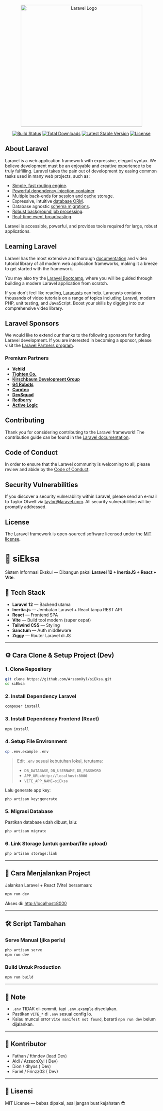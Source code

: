 <p align="center"><a href="https://laravel.com" target="_blank"><img src="https://raw.githubusercontent.com/laravel/art/master/logo-lockup/5%20SVG/2%20CMYK/1%20Full%20Color/laravel-logolockup-cmyk-red.svg" width="400" alt="Laravel Logo"></a></p>

<p align="center">
<a href="https://github.com/laravel/framework/actions"><img src="https://github.com/laravel/framework/workflows/tests/badge.svg" alt="Build Status"></a>
<a href="https://packagist.org/packages/laravel/framework"><img src="https://img.shields.io/packagist/dt/laravel/framework" alt="Total Downloads"></a>
<a href="https://packagist.org/packages/laravel/framework"><img src="https://img.shields.io/packagist/v/laravel/framework" alt="Latest Stable Version"></a>
<a href="https://packagist.org/packages/laravel/framework"><img src="https://img.shields.io/packagist/l/laravel/framework" alt="License"></a>
</p>

## About Laravel

Laravel is a web application framework with expressive, elegant syntax. We believe development must be an enjoyable and creative experience to be truly fulfilling. Laravel takes the pain out of development by easing common tasks used in many web projects, such as:

- [Simple, fast routing engine](https://laravel.com/docs/routing).
- [Powerful dependency injection container](https://laravel.com/docs/container).
- Multiple back-ends for [session](https://laravel.com/docs/session) and [cache](https://laravel.com/docs/cache) storage.
- Expressive, intuitive [database ORM](https://laravel.com/docs/eloquent).
- Database agnostic [schema migrations](https://laravel.com/docs/migrations).
- [Robust background job processing](https://laravel.com/docs/queues).
- [Real-time event broadcasting](https://laravel.com/docs/broadcasting).

Laravel is accessible, powerful, and provides tools required for large, robust applications.

## Learning Laravel

Laravel has the most extensive and thorough [documentation](https://laravel.com/docs) and video tutorial library of all modern web application frameworks, making it a breeze to get started with the framework.

You may also try the [Laravel Bootcamp](https://bootcamp.laravel.com), where you will be guided through building a modern Laravel application from scratch.

If you don't feel like reading, [Laracasts](https://laracasts.com) can help. Laracasts contains thousands of video tutorials on a range of topics including Laravel, modern PHP, unit testing, and JavaScript. Boost your skills by digging into our comprehensive video library.

## Laravel Sponsors

We would like to extend our thanks to the following sponsors for funding Laravel development. If you are interested in becoming a sponsor, please visit the [Laravel Partners program](https://partners.laravel.com).

### Premium Partners

- **[Vehikl](https://vehikl.com/)**
- **[Tighten Co.](https://tighten.co)**
- **[Kirschbaum Development Group](https://kirschbaumdevelopment.com)**
- **[64 Robots](https://64robots.com)**
- **[Curotec](https://www.curotec.com/services/technologies/laravel/)**
- **[DevSquad](https://devsquad.com/hire-laravel-developers)**
- **[Redberry](https://redberry.international/laravel-development/)**
- **[Active Logic](https://activelogic.com)**

## Contributing

Thank you for considering contributing to the Laravel framework! The contribution guide can be found in the [Laravel documentation](https://laravel.com/docs/contributions).

## Code of Conduct

In order to ensure that the Laravel community is welcoming to all, please review and abide by the [Code of Conduct](https://laravel.com/docs/contributions#code-of-conduct).

## Security Vulnerabilities

If you discover a security vulnerability within Laravel, please send an e-mail to Taylor Otwell via [taylor@laravel.com](mailto:taylor@laravel.com). All security vulnerabilities will be promptly addressed.

## License

The Laravel framework is open-sourced software licensed under the [MIT license](https://opensource.org/licenses/MIT).


# 🧠 siEksa

Sistem Informasi Ekskul — Dibangun pakai **Laravel 12 + InertiaJS + React + Vite**.

## 🚀 Tech Stack

- **Laravel 12** — Backend utama
- **Inertia.js** — Jembatan Laravel + React tanpa REST API
- **React** — Frontend SPA
- **Vite** — Build tool modern (super cepat)
- **Tailwind CSS** — Styling
- **Sanctum** — Auth middleware
- **Ziggy** — Router Laravel di JS

---

## ⚙️ Cara Clone & Setup Project (Dev)

### 1. Clone Repository

```bash
git clone https://github.com/ArzeonXyl/siEksa.git
cd siEksa
```

### 2. Install Dependency Laravel

```bash
composer install
```

### 3. Install Dependency Frontend (React)

```bash
npm install
```

### 4. Setup File Environment

```bash
cp .env.example .env
```

> Edit `.env` sesuai kebutuhan lokal, terutama:
> - `DB_DATABASE`, `DB_USERNAME`, `DB_PASSWORD`
> - `APP_URL=http://localhost:8000`
> - `VITE_APP_NAME=siEksa`

Lalu generate app key:

```bash
php artisan key:generate
```

### 5. Migrasi Database

Pastikan database udah dibuat, lalu:

```bash
php artisan migrate
```

### 6. Link Storage (untuk gambar/file upload)

```bash
php artisan storage:link
```

---

## 🧪 Cara Menjalankan Project

Jalankan Laravel + React (Vite) bersamaan:

```bash
npm run dev
```

Akses di: [http://localhost:8000](http://localhost:8000)

---

## 🛠️ Script Tambahan

### Serve Manual (jika perlu)

```bash
php artisan serve
npm run dev
```

### Build Untuk Production

```bash
npm run build
```

---

## 🧼 Note

- `.env` TIDAK di-commit, tapi `.env.example` disediakan.
- Pastikan `VITE_*` di `.env` sesuai config lo.
- Kalau muncul error `Vite manifest not found`, berarti `npm run dev` belum dijalankan.

---

## 👥 Kontributor

- Fathan / fthndev (lead Dev)
- Aldi / ArzeonXyl ( Dev)
- Dion / dhyos ( Dev)
- Fariel / Frinzz03 ( Dev)

---

## 🧩 Lisensi

MIT License — bebas dipakai, asal jangan buat kejahatan 😎

